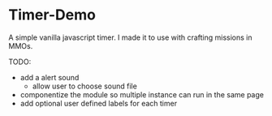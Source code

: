 # Timer-Demo
A simple vanilla javascript timer. I made it to use with crafting missions in MMOs. 

TODO:
- add a alert sound
  - allow user to choose sound file
- componentize the module so multiple instance can run in the same page
- add optional user defined labels for each timer
